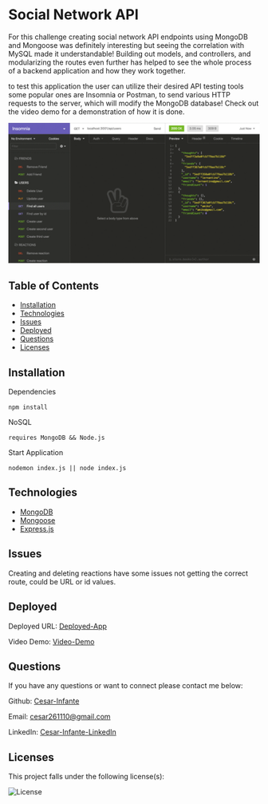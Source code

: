 # Social Network API

For this challenge creating social network API endpoints using MongoDB and Mongoose was definitely interesting but seeing the correlation with MySQL made it understandable! 
Building out models, and controllers, and modularizing the routes even further has helped to see the whole process of a backend application and how they work together.

to test this application the user can utilize their desired API testing tools some popular ones are Insomnia or Postman, to send various HTTP requests to the server, which will modify the MongoDB database! Check out the video demo for a demonstration of how it is done.

<img src="Assets/18-nosql-homework-demo-01.gif" alt="img1">

## Table of Contents
* [Installation](#installation)
* [Technologies](#technologies)
* [Issues](#issues)
* [Deployed](#deployed)
* [Questions](#questions)
* [Licenses](#licenses)

## Installation
Dependencies
```
npm install
```
NoSQL
```
requires MongoDB && Node.js
```

Start Application
```
nodemon index.js || node index.js
```

## Technologies
* [MongoDB](https://www.mongodb.com)
* [Mongoose](https://mongoosejs.com)
* [Express.js](https://expressjs.com)

## Issues
Creating and deleting reactions have some issues not getting the correct route, could be URL or id values.

## Deployed
Deployed URL: [Deployed-App](https://github.com/Cesar-Infante/Social-Network-API)

Video Demo: [Video-Demo](https://drive.google.com/file/d/1UAm-UyurMdsZ7KzyColzEKE-ESFMcjQ6/view)

## Questions
If you have any questions or want to connect please contact me below:

Github: [Cesar-Infante](https://github.com/Cesar-Infante)

Email: cesar261110@gmail.com

LinkedIn: [Cesar-Infante-LinkedIn](https://www.linkedin.com/in/cesar-infante-a56557222/)
## Licenses
This project falls under the following license(s):

![License](https://img.shields.io/static/v1?label=License&message=None&color=blue)